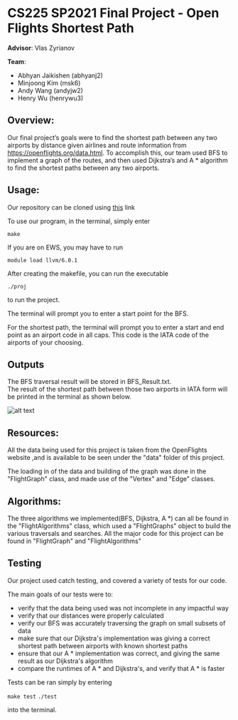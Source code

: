 # CS225 SP2021 Final Project - Open Flights Shortest Path


**Advisor**: Vlas Zyrianov

**Team**: 
* Abhyan Jaikishen (abhyanj2)
* Minjoong Kim (msk6)
* Andy Wang (andyjw2)
* Henry Wu (henrywu3)

## Overview: 

Our final project’s goals were to find the shortest path between any two airports by distance given airlines and route information from https://openflights.org/data.html. To accomplish this, our team used BFS to implement a graph of the routes, and then used Dijkstra’s and A * algorithm to find the shortest paths between any two airports.  

## Usage:

Our repository can be cloned using [this](https://github-dev.cs.illinois.edu/cs225-sp21/abhyanj2-msk6-andyjw2-henrywu3.git) link


To use our program, in the terminal, simply enter 

`make`

If you are on EWS, you may have to run 

`module load llvm/6.0.1`

After creating the makefile, you can run the executable 

`./proj`

to run the project.

The terminal will prompt you to enter a start point for the BFS.  

For the shortest path, the terminal will prompt you to enter a start and end point as an airport code in all caps. This code is the IATA code of the airports of your choosing.

## Outputs

The BFS traversal result will be stored in BFS_Result.txt.  
The result of the shortest path between those two airports in IATA form will be printed in the terminal as shown below.  

![alt text](https://postimg.cc/wtVxVtdw)

## Resources:

All the data being used for this project is taken from the OpenFlights website ,and is available to be seen under the "data" folder of this project. 

The loading in of the data and building of the graph was done in the "FlightGraph" class, and made use of the "Vertex" and "Edge" classes. 


## Algorithms:

The three algorithms we implemented(BFS, Dijkstra, A *) can all be found in the "FlightAlgorithms" class, which used a "FlightGraphs" object to build the various traversals and searches. All the major code for this project can be found in "FlightGraph" and "FlightAlgorithms"

## Testing

Our project used catch testing, and covered a variety of tests for our code. 

The main goals of our tests were to: 

* verify that the data being used was not incomplete in any impactful way
* verify that our distances were properly calculated
* verify our BFS was accurately traversing the graph on small subsets of data
* make sure that our Dijkstra's implementation was giving a correct shortest path between airports with known shortest paths
* ensure that our A * implementation was correct, and giving the same result as our Dijkstra's algorithm
* compare the runtimes of A * and Dijkstra's, and verify that A * is faster

Tests can be ran simply by entering 

`make test`
`./test`

into the terminal. 

